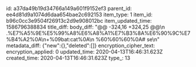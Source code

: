 id: a37da49b19d34766a149a601f9152ef3
parent_id: ee4d81d9a1074d6daa654bae2c692153
item_type: 1
item_id: b96c0cc3e9504f26913c2d9e908012bc
item_updated_time: 1586796388834
title_diff: 
body_diff: "@@ -324,16 +324,25 @@\n .%E7%A5%9E%E5%99%A8%E6%A8%A1%E7%B3%8A%E6%90%9C%E7%B4%A2%0A\n+%09bat:cat%0A\n %60%60%60%0A# se\n"
metadata_diff: {"new":{},"deleted":[]}
encryption_cipher_text: 
encryption_applied: 0
updated_time: 2020-04-13T16:46:31.623Z
created_time: 2020-04-13T16:46:31.623Z
type_: 13